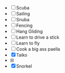 - [ ] Scuba
- [ ] Sailing 
- [ ] Snuba
- [ ] Fencing 
- [ ] Hang Gliding 
- [ ] Learn to drive a stick
- [ ] Learn to fly
- [ ] Cook a big ass paella
- [x] Taiko
- [x] 
- [x] Snorkel